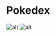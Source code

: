 # Pokedex

![alt](https://cloud.githubusercontent.com/assets/19725508/25467993/30a2d5e0-2ac7-11e7-9e43-7adb2dc0dcb8.png)
![alt](https://cloud.githubusercontent.com/assets/19725508/25467992/30a145cc-2ac7-11e7-93ec-cbb538a65b1e.png)
